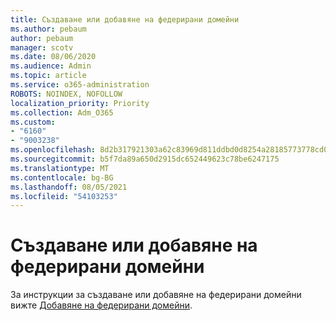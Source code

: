 ```yaml
---
title: Създаване или добавяне на федерирани домейни
ms.author: pebaum
author: pebaum
manager: scotv
ms.date: 08/06/2020
ms.audience: Admin
ms.topic: article
ms.service: o365-administration
ROBOTS: NOINDEX, NOFOLLOW
localization_priority: Priority
ms.collection: Adm_O365
ms.custom:
- "6160"
- "9003238"
ms.openlocfilehash: 8d2b317921303a62c83969d811ddbd0d8254a28185773778cd0432e7d5ce7eb4
ms.sourcegitcommit: b5f7da89a650d2915dc652449623c78be6247175
ms.translationtype: MT
ms.contentlocale: bg-BG
ms.lasthandoff: 08/05/2021
ms.locfileid: "54103253"
---
```

# <a name="creating-or-adding-a-federated-domain"></a>Създаване или добавяне на федерирани домейни

За инструкции за създаване или добавяне на федерирани домейни вижте [Добавяне на федерирани домейни](https://docs.microsoft.com/azure/active-directory/hybrid/how-to-connect-fed-management#addfeddomain).